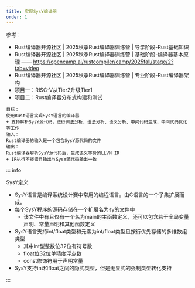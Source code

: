 ```yaml
---
title: 实现SysY编译器
order: 1
---
```


参考：

+ Rust编译器开源社区 | 2025秋季Rust编译器训练营 | 导学阶段-Rust基础知识
+ Rust编译器开源社区 | 2025秋季Rust编译器训练营 | 基础阶段-编译器基本原理 —— https://opencamp.ai/rustcompiler/camp/2025fall/stage/2?tab=video
+ Rust编译器开源社区 | 2025秋季Rust编译器训练营 | 专业阶段-Rust编译器架构
+ 项目一：RISC-V从Tier2升级Tier1
+ 项目二：Rust编译器分布式构建和测试

```text
目标：
使用Rust语言实现SysY语言的编译器
+ 支持解析SysY源代码，进行词法分析、语法分析、语义分析、中间代码生成、中间代码优化等工作
输入：
Rust编译器的输入是一个包含SysY源代码的文件
输出：
Rust编译器解析SysY源代码后，生成语义等价的LLVM IR
+ IR执行不报错且输出与SysY源代码输出一致
```

::: info

SysY定义

+ SysY语言是编译系统设计赛中常用的编程语言。由C语言的一个子集扩展而成。
+ 每个SysY程序的源码存储在一个扩展名为sy的文件中
  + 该文件中有且仅有一个名为main的主函数定义，还可以包含若干全局变量声明、常量声明和其他函数定义
+ SysY语言支持int/float类型和元素为int/float类型且按行优先存储的多维数组类型
  + 其中int型整数位32位有符号数
  + float位32位单精度浮点数
  + const修饰符用于声明常量
+ SysY支持int和float之间的隐式类型，但是无显式的强制类型转化支持

:::
